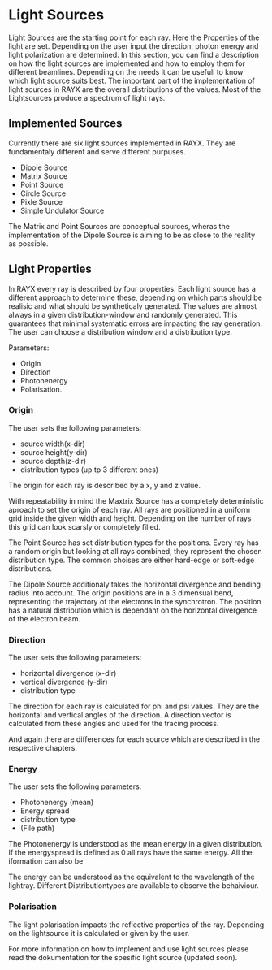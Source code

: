 # Light Sources

Light Sources are the starting point for each ray. Here the Properties of the light are set. Depending on the user input the direction, photon energy and light polarization are determined. In this section, you can find a description on
how the light sources are implemented and how to employ them for different beamlines. Depending on the needs it can be usefull to know which light source suits best. 
The important part of the implementation of light sources in RAYX are the overall distributions of the values. Most of the Lightsources produce a spectrum of light rays. 

## Implemented Sources

Currently there are six light sources implemented in RAYX. They are fundamentaly different and serve different purpuses. 

- Dipole Source
- Matrix Source
- Point Source
- Circle Source
- Pixle Source
- Simple Undulator Source

The Matrix and Point Sources are conceptual sources, wheras the implementation of the Dipole Source is aiming to be as close to the reality as possible. 

## Light Properties

In RAYX every ray is described by four properties. Each light source has a different approach to determine these, depending on which parts should be realisic and what should be syntheticaly generated. The values are almost always in a given distribution-window and randomly generated. This guarantees that minimal systematic errors are impacting the ray generation. The user can choose a distribution window and a distribution type.

Parameters:
- Origin
- Direction
- Photonenergy
- Polarisation.

### Origin

The user sets the following parameters:
* source width(x-dir)
* source height(y-dir) 
* source depth(z-dir) 
* distribution types (up tp 3 different ones)

The origin for each ray is described by a x, y and z value. 

With repeatability in mind the Maxtrix Source has a completely deterministic aproach to set the origin of each ray. All rays are positioned in a uniform grid inside the given width and height. Depending on the number of rays this grid can look scarsly or completely filled. 

The Point Source has set distribution types for the positions. Every ray has a random origin but looking at all rays combined, they represent the chosen distribution type. The common choises are either hard-edge or soft-edge distributions. 

The Dipole Source additionaly takes the horizontal divergence and bending radius into account. The origin positions are in a 3 dimensual bend, representing the trajectory of the electrons in the synchrotron. The position has a natural distribution which is dependant on the horizontal divergence of the electron beam. 

### Direction

The user sets the following parameters:
* horizontal divergence (x-dir)
* vertical divergence (y-dir)
* distribution type

The direction for each ray is calculated for phi and psi values. They are the horizontal and vertical angles of the direction.
A direction vector is calculated from these angles and used for the tracing process. 

And again there are differences for each source which are described in the respective chapters.

### Energy

The user sets the following parameters:
* Photonenergy (mean)
* Energy spread
* distribution type
* (File path)

The Photonenergy is understood as the mean energy in a given distribution. If the energyspread is defined as 0 all rays have the same energy. 
All the iformation can also be 

The energy can be understood as the equivalent to the wavelength of the lightray. Different Distributiontypes are available to observe the behaiviour. 

### Polarisation

The light polarisation impacts the reflective properties of the ray. Depending on the lightsource it is calculated or given by the user. 

For more information on how to implement and use light sources please read the dokumentation for the spesific light source (updated soon).

##
